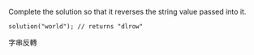 Complete the solution so that it reverses the string value passed into it.

    solution("world"); // returns "dlrow"
字串反轉